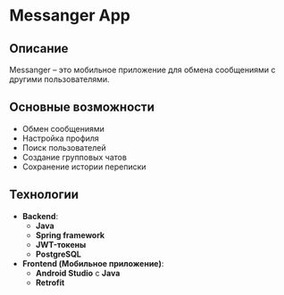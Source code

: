 # Messanger App
## Описание
Messanger – это мобильное приложение для обмена сообщениями с другими пользователями.
## Основные возможности
- Обмен сообщениями
- Настройка профиля
- Поиск пользователей
- Создание групповых чатов
- Сохранение истории переписки
## Технологии
- **Backend**:
    - **Java**
    - **Spring framework**
    - **JWT-токены**
    - **PostgreSQL**
- **Frontend (Мобильное приложение)**:
    - **Android Studio** с **Java**
    - **Retrofit**
